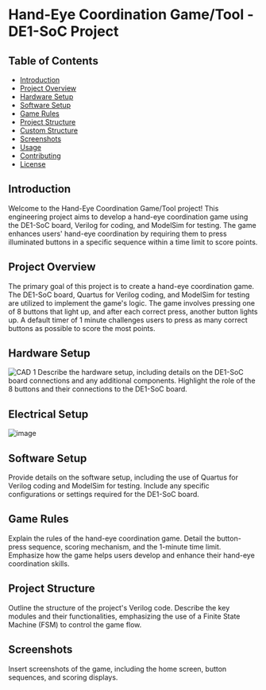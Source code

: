 # Hand-Eye Coordination Game/Tool - DE1-SoC Project



## Table of Contents

- [Introduction](#introduction)
- [Project Overview](#project-overview)
- [Hardware Setup](#hardware-setup)
- [Software Setup](#software-setup)
- [Game Rules](#game-rules)
- [Project Structure](#project-structure)
- [Custom Structure](#custom-structure)
- [Screenshots](#screenshots)
- [Usage](#usage)
- [Contributing](#contributing)
- [License](#license)

## Introduction

Welcome to the Hand-Eye Coordination Game/Tool project! This engineering project aims to develop a hand-eye coordination game using the DE1-SoC board, Verilog for coding, and ModelSim for testing. The game enhances users' hand-eye coordination by requiring them to press illuminated buttons in a specific sequence within a time limit to score points.

## Project Overview

The primary goal of this project is to create a hand-eye coordination game. The DE1-SoC board, Quartus for Verilog coding, and ModelSim for testing are utilized to implement the game's logic. The game involves pressing one of 8 buttons that light up, and after each correct press, another button lights up. A default timer of 1 minute challenges users to press as many correct buttons as possible to score the most points.

## Hardware Setup
![CAD 1](https://github.com/Aryan-G4/Dexerity-Dash/assets/119129454/f7df1696-e6b6-4c69-ba0a-03a0627b2064)
Describe the hardware setup, including details on the DE1-SoC board connections and any additional components. Highlight the role of the 8 buttons and their connections to the DE1-SoC board.

## Electrical Setup

![image](https://github.com/Aryan-G4/Dexerity-Dash/assets/119129454/d1be5c0d-4030-4d48-967f-dfd04706f4c5)

## Software Setup

Provide details on the software setup, including the use of Quartus for Verilog coding and ModelSim for testing. Include any specific configurations or settings required for the DE1-SoC board.

## Game Rules

Explain the rules of the hand-eye coordination game. Detail the button-press sequence, scoring mechanism, and the 1-minute time limit. Emphasize how the game helps users develop and enhance their hand-eye coordination skills.

## Project Structure

Outline the structure of the project's Verilog code. Describe the key modules and their functionalities, emphasizing the use of a Finite State Machine (FSM) to control the game flow.


## Screenshots

Insert screenshots of the game, including the home screen, button sequences, and scoring displays.


